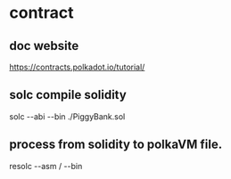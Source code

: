 # contract

## doc website

https://contracts.polkadot.io/tutorial/

## solc compile solidity

solc --abi --bin ./PiggyBank.sol

## process from solidity to polkaVM file.

resolc --asm / --bin
